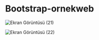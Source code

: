 # Bootstrap-ornekweb
![Ekran Görüntüsü (21)](https://user-images.githubusercontent.com/122791212/219098191-a029a771-a1e6-4cc8-8d32-1ad683615181.png)

![Ekran Görüntüsü (22)](https://user-images.githubusercontent.com/122791212/219098245-8b4d804a-7909-4ab1-b245-21f052deeba1.png)

